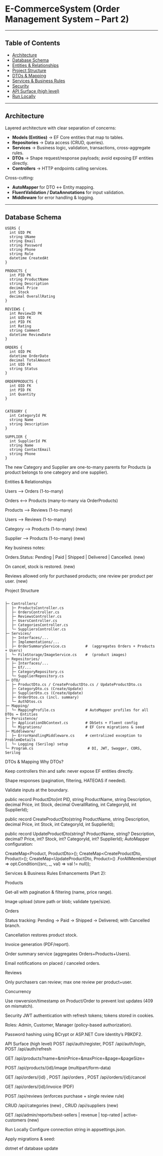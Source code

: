 ﻿# E-CommerceSystem (Order Management System – Part 2)


---

## Table of Contents
- [Architecture](#architecture)
- [Database Schema](#database-schema)
- [Entities & Relationships](#entities--relationships)
- [Project Structure](#project-structure)
- [DTOs & Mapping](#dtos--mapping)
- [Services & Business Rules](#services--business-rules)
- [Security](#security)
- [API Surface (high level)](#api-surface-high-level)
- [Run Locally](#run-locally)

---

## Architecture

Layered architecture with clear separation of concerns:

- **Models (Entities)** → EF Core entities that map to tables.
- **Repositories** → Data access (CRUD, queries).
- **Services** → Business logic, validation, transactions, cross-aggregate rules.
- **DTOs** → Shape request/response payloads; avoid exposing EF entities directly.
- **Controllers** → HTTP endpoints calling services.

Cross-cutting:
- **AutoMapper** for DTO ↔ Entity mapping.
- **FluentValidation / DataAnnotations** for input validation.
- **Middleware** for error handling & logging.

---

## Database Schema



    USERS {
      int UID PK
      string UName
      string Email
      string Password
      string Phone
      string Role
      datetime CreatedAt
    }

    PRODUCTS {
      int PID PK
      string ProductName
      string Description
      decimal Price
      int Stock
      decimal OverallRating
    }

    REVIEWS {
      int ReviewID PK
      int UID FK
      int PID FK
      int Rating
      string Comment
      datetime ReviewDate
    }

    ORDERS {
      int OID PK
      datetime OrderDate
      decimal TotalAmount
      int UID FK
      string Status
    }

    ORDERPRODUCTS {
      int OID FK
      int PID FK
      int Quantity
    }


    CATEGORY {
      int CategoryId PK
      string Name
      string Description
    }

    SUPPLIER {
      int SupplierId PK
      string Name
      string ContactEmail
      string Phone
    }
The new Category and Supplier are one-to-many parents for Products (a product belongs to one category and one supplier). 

Entities & Relationships

Users ⟶ Orders (1-to-many)

Orders ⟷ Products (many-to-many via OrderProducts)

Products ⟶ Reviews (1-to-many)

Users ⟶ Reviews (1-to-many)

Category ⟶ Products (1-to-many) (new)

Supplier ⟶ Products (1-to-many) (new)

Key business notes:

Orders.Status: Pending | Paid | Shipped | Delivered | Cancelled. (new) 

On cancel, stock is restored. (new) 

Reviews allowed only for purchased products; one review per product per user. (new) 

Project Structure



```  E-CommerceSystem/

├─ Controllers/
│  ├─ ProductsController.cs
│  ├─ OrdersController.cs
│  ├─ ReviewsController.cs
│  ├─ UsersController.cs
│  ├─ CategoriesController.cs        
│  └─ SuppliersController.cs  
├─ Services/
│  ├─ Interfaces/...
│  ├─ Implementations/...
│  ├─ OrderSummaryService.cs         #  (aggregates Orders + Products + Users)
│  └─ FileStorage/ImageService.cs    #  (product images)
├─ Repositories/
│  ├─ Interfaces/...
│  ├─ Ef/...
│  ├─ CategoryRepository.cs          
│  └─ SupplierRepository.cs          
├─ DTO/
│  ├─ ProductDto.cs / CreateProductDto.cs / UpdateProductDto.cs
│  ├─ CategoryDto.cs (Create/Update) 
│  ├─ SupplierDto.cs (Create/Update) 
│  ├─ OrderDtos.cs (incl. summary)   
│  └─ AuthDtos.cs
├─ Mapping/
│  └─ MappingProfile.cs              # AutoMapper profiles for all DTOs ↔ Entities
├─ Persistence/
│  ├─ ApplicationDbContext.cs        # DbSets + Fluent config
│  └─ Migrations/                    # EF Core migrations & seed
├─ Middleware/
│  ├─ ErrorHandlingMiddleware.cs     # centralized exception to ProblemDetails
│  └─ Logging (Serilog) setup
└─ Program.cs                         # DI, JWT, Swagger, CORS, Serilog
```

DTOs & Mapping
Why DTOs?

Keep controllers thin and safe: never expose EF entities directly.

Shape responses (pagination, filtering, HATEOAS if needed).

Validate inputs at the boundary.





public record ProductDto(int PID, string ProductName, string Description,
                         decimal Price, int Stock, decimal OverallRating,
                         int CategoryId, int SupplierId);

public record CreateProductDto(string ProductName, string Description,
                               decimal Price, int Stock,
                               int CategoryId, int SupplierId);

public record UpdateProductDto(string? ProductName, string? Description,
                               decimal? Price, int? Stock,
                               int? CategoryId, int? SupplierId);
AutoMapper configuration:



CreateMap<Product, ProductDto>();
CreateMap<CreateProductDto, Product>();
CreateMap<UpdateProductDto, Product>()
    .ForAllMembers(opt => opt.Condition((src, _, val) => val != null));

Services & Business Rules
Enhancements (Part 2): 

Products

Get-all with pagination & filtering (name, price range).

Image upload (store path or blob; validate type/size).

Orders

Status tracking: Pending → Paid → Shipped → Delivered; with Cancelled branch.

Cancellation restores product stock.

Invoice generation (PDF/report).

Order summary service (aggregates Orders+Products+Users).

Email notifications on placed / canceled orders.

Reviews

Only purchasers can review; max one review per product+user.

Concurrency

Use rowversion/timestamp on Product/Order to prevent lost updates (409 on mismatch).

Security
JWT authentication with refresh tokens; tokens stored in cookies. 

Roles: Admin, Customer, Manager (policy-based authorization). 

Password hashing using BCrypt or ASP.NET Core Identity’s PBKDF2. 

API Surface (high level)
POST /api/auth/register, POST /api/auth/login, POST /api/auth/refresh

GET /api/products?name=&minPrice=&maxPrice=&page=&pageSize=

POST /api/products/{id}/image (multipart/form-data)

GET /api/orders/{id} , POST /api/orders , POST /api/orders/{id}/cancel

GET /api/orders/{id}/invoice (PDF)

POST /api/reviews (enforces purchase + single review rule)

CRUD /api/categories (new) , CRUD /api/suppliers (new)

GET /api/admin/reports/best-sellers | revenue | top-rated | active-customers (new)

Run Locally
Configure connection string in appsettings.json.

Apply migrations & seed:



dotnet ef database update



